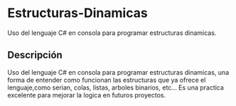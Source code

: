 # Estructuras-Dinamicas

Uso del lenguaje C# en consola para programar estructuras dinamicas.


<h2>Descripción</h2>
  
Uso del lenguaje C# en consola para programar estructuras dinamicas, una forma de entender como funcionan las estructuras que ya ofrece el lenguaje,como serian, colas, listas, arboles binarios, etc... 
Es una practica excelente para mejorar la logica en futuros proyectos.

